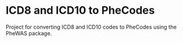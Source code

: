 # ICD8 and ICD10 to PheCodes

Project for converting ICD8 and ICD10 codes to PheCodes using the PheWAS package. 